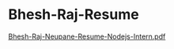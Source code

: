 # Bhesh-Raj-Resume 
[Bhesh-Raj-Neupane-Resume-Nodejs-Intern.pdf](https://github.com/user-attachments/files/15849138/Bhesh-Raj-Neupane-Resume-Nodejs-Intern.pdf)
